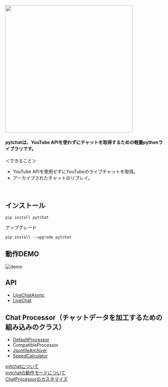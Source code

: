 
<img src="https://taizan-hokuto.github.io/statics/LOGO.png" width="400">


#### pytchatは、YouTube APIを使わずにチャットを取得するための軽量pythonライブラリです。

＜できること＞
+ YouTube APIを使用せずにYouTubeのライブチャットを取得。
+ アーカイブされたチャットのリプレイ。

<br>

## インストール

```
pip install pytchat
```
アップグレード
```
pip install --upgrade pytchat
```

## 動作DEMO
![demo](https://taizan-hokuto.github.io/statics/demo.gif "demo")

## API
 * [LiveChatAsync](https://github.com/taizan-hokuto/pytchat/wiki/LiveChatAsync:)
 * [LiveChat](https://github.com/taizan-hokuto/pytchat/wiki/LiveChat:)

## Chat Processor（チャットデータを加工するための組み込みのクラス）
 * [DefaultProcessor](https://github.com/taizan-hokuto/pytchat/wiki/DefaultProcessor:)
 * CompatibleProcessor
 * [JsonfileArchiver](https://github.com/taizan-hokuto/pytchat/wiki/JsonfileArchiver_)
 * [SpeedCalculator](https://github.com/taizan-hokuto/pytchat/wiki/SpeedCalculator:)

[pytchatについて](https://github.com/taizan-hokuto/pytchat/wiki/feature)<br>
[pytchatの動作モードについて](https://github.com/taizan-hokuto/pytchat/wiki/pytchat%E3%81%AE%E5%8B%95%E4%BD%9C%E3%83%A2%E3%83%BC%E3%83%89)
<br>
[ChatProcessorのカスタマイズ](https://github.com/taizan-hokuto/pytchat/wiki/ChatProcessor%E3%81%AE%E3%82%AB%E3%82%B9%E3%82%BF%E3%83%9E%E3%82%A4%E3%82%BA)

